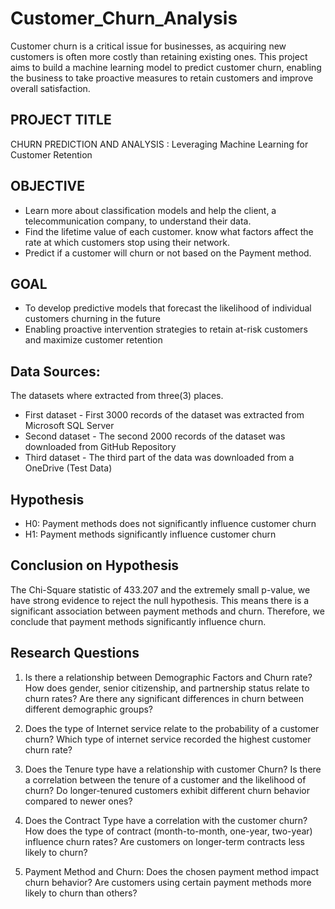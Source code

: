 # Customer_Churn_Analysis 
Customer churn is a critical issue for businesses, as acquiring new customers is often more costly than retaining existing ones. This project aims to build a machine learning model to predict customer churn, enabling the business to take proactive measures to retain customers and improve overall satisfaction.


## PROJECT TITLE
CHURN PREDICTION AND ANALYSIS : Leveraging Machine Learning for Customer Retention

## OBJECTIVE
- Learn more about classification models and help the client, a telecommunication company, to understand their data.
- Find the lifetime value of each customer. know what factors affect the rate at which customers stop using their network.
- Predict if a customer will churn or not based on the Payment method.

## GOAL
- To develop predictive models that forecast the likelihood of individual customers churning in the future
- Enabling proactive intervention strategies to retain at-risk customers and maximize customer retention

## Data Sources:
The datasets where extracted from three(3) places.

- First dataset - First 3000 records of the dataset was extracted from Microsoft SQL Server
- Second dataset - The second 2000 records of the dataset was downloaded from GitHub Repository
- Third dataset - The third part of the data was downloaded from a OneDrive (Test Data)

## Hypothesis
- H0: Payment methods does not significantly influence customer churn 
- H1: Payment methods significantly influence customer churn

## Conclusion on Hypothesis
The Chi-Square statistic of 433.207 and the extremely small p-value, we have strong evidence to reject the null hypothesis. This means there is a significant association between payment methods and churn. Therefore, we conclude that payment methods significantly influence churn.


## Research Questions
1.	Is there a relationship between Demographic Factors and Churn rate?
How does gender, senior citizenship, and partnership status relate to churn rates? Are there any significant differences in churn between different demographic groups?

2.	Does the type of Internet service relate to the probability of a customer churn?
Which type of internet service recorded the highest customer churn rate?

3.	Does the Tenure type have a relationship with customer Churn?
Is there a correlation between the tenure of a customer and the likelihood of churn? Do longer-tenured customers exhibit different churn behavior compared to newer ones?

4.	Does the Contract Type have a correlation with the customer churn? 
How does the type of contract (month-to-month, one-year, two-year) influence churn rates? Are customers on longer-term contracts less likely to churn?

5.	Payment Method and Churn:
 Does the chosen payment method impact churn behavior? Are customers using certain payment methods more likely to churn than others?


